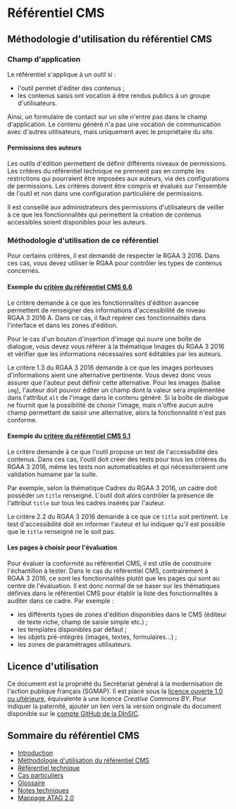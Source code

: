 # Référentiel CMS

## Méthodologie d'utilisation du référentiel CMS

### Champ d'application

Le référentiel s'applique à un outil si&nbsp;: 
- l'outil permet d'éditer des contenus&nbsp;;
- les contenus saisis ont vocation à être rendus publics à un groupe d'utilisateurs. 

Ainsi, un formulaire de contact sur un site n'entre pas dans le champ d'application. Le contenu généré n'a pas une vocation de communication avec d'autres utilisateurs, mais uniquement avec le propriétaire du site.

#### Permissions des auteurs

Les outils d'édition permettent de définir différents niveaux de permissions. Les critères du référentiel technique ne prennent pas en compte les restrictions qui pourraient être imposées aux auteurs, via des configurations de permissions. Les critères doivent être compris et évalués sur l'ensemble de l'outil et non dans une configuration particulière de permissions.

Il est conseillé aux administrateurs des permissions d'utilisateurs de veiller à ce que les fonctionnalités qui permettent la création de contenus accessibles soient disponibles pour les auteurs.

### Méthodologie d'utilisation de ce référentiel

Pour certains critères, il est demandé de respecter le RGAA&nbsp;3&nbsp;2016. Dans ces cas, vous devez utiliser le RGAA pour contrôler les types de contenus concernés.

#### Exemple du [critère du référentiel CMS 6.6](criteres.md#c6-6)

Le critère demande à ce que les fonctionnalités d'édition avancée permettent de renseigner des informations d'accessibilité de niveau RGAA&nbsp;3&nbsp;2016 A. Dans ce cas, il faut repérer ces fonctionnalités dans l'interface et dans les zones d'édition.

Pour le cas d'un bouton d'insertion d'image qui ouvre une boîte de dialogue, vous devez vous référer à la thématique Images du RGAA&nbsp;3&nbsp;2016 et vérifier que les informations nécessaires sont éditables par les auteurs.

Le critère 1.3 du RGAA&nbsp;3&nbsp;2016 demande à ce que les images porteuses d'informations aient une alternative pertinente. Vous devez donc vous assurer que l'auteur peut définir cette alternative. Pour les images (balise <code>img</code>), l'auteur doit pouvoir éditer un champ dont la valeur sera implémentée dans l'attribut <code>alt</code> de l'image dans le contenu généré. Si la boîte de dialogue ne fournit que la possibilité de choisir l'image, mais n'offre aucun autre champ permettant de saisir une alternative, alors la fonctionnalité n'est pas conforme.

#### Exemple du [critère du référentiel CMS 5.1](criteres.md#c5-1)

Le critère demande à ce que l'outil propose un test de l'accessibilité des contenus. Dans ces cas, l'outil doit créer des tests pour tous les critères du RGAA&nbsp;3&nbsp;2016, même les tests non automatisables et qui nécessiteraient une validation humaine par la suite. 

Par exemple, selon la thématique Cadres du RGAA&nbsp;3&nbsp;2016, un cadre doit posséder un <code>title</code> renseigné. L'outil doit alors contrôler la présence de l'attribut <code>title</code> sur tous les cadres insérés par l'auteur.

Le critère 2.2 du RGAA&nbsp;3&nbsp;2016 demande à ce que ce <code>title</code> soit pertinent. Le test d'accessibilité doit en informer l'auteur et lui indiquer qu'il est possible que le <code>title</code> renseigné ne le soit pas.

#### Les pages à choisir pour l'évaluation

Pour évaluer la conformité au référentiel CMS, il est utile de construire l'échantillon à tester. Dans le cas du référentiel CMS, contrairement à RGAA&nbsp;3&nbsp;2016, ce sont les fonctionnalités plutôt que les pages qui sont au centre de l'évaluation. Il est donc normal de se baser sur les thématiques définies dans le référentiel CMS pour établir la liste des fonctionnalités à auditer dans ce cadre. Par exemple&nbsp;:
- les différents types de zones d'édition disponibles dans le CMS (éditeur de texte riche, champ de saisie simple etc.)&nbsp;;
- les templates disponibles par défaut&nbsp;;
- les objets pré-intégrés (images, textes, formulaires&hellip;)&nbsp;;
- les zones de paramétrages utilisateurs.

## Licence d'utilisation

Ce document est la propriété du Secrétariat général à la modernisation de l'action publique français (SGMAP). Il est placé sous la [licence ouverte 1.0 ou ultérieure](https://www.etalab.gouv.fr/licence-ouverte-open-licence), équivalente à une licence <i lang="en">Creative Commons BY</i>. Pour indiquer la paternité, ajouter un lien vers la version originale du document disponible sur le [compte <span lang="en">GitHub</span> de la DInSIC](https://github.com/DISIC).

## Sommaire du référentiel CMS

- [Introduction](intro.md)
- [Méthodologie d'utilisation du référentiel CMS](methodo.md)
- [Référentiel technique](criteres.md)
- [Cas particuliers](cas-particuliers.md)
- [Glossaire](glossaire.md)
- [Notes techniques](notes-techniques.md)
- [Mappage ATAG 2.0](mappage.md)
